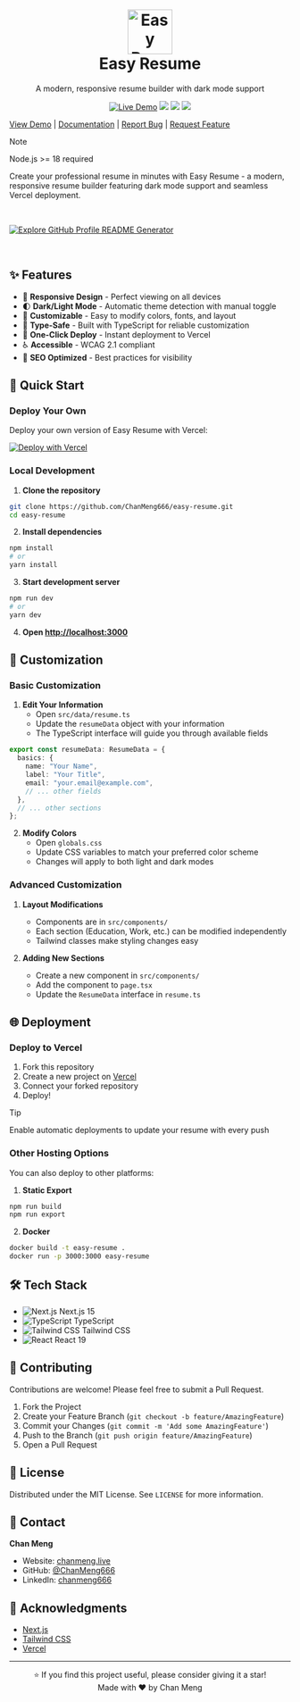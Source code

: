 <div align="center">
  <h1>
    <img src="https://cdn.simpleicons.org/nextdotjs" alt="Easy Resume Logo" width="80px"><br/>
    Easy Resume
  </h1>
  <p>A modern, responsive resume builder with dark mode support</p>
  <a href="https://easy-resume-theta.vercel.app/"><img src="https://img.shields.io/badge/demo-view%20live-blue?style=for-the-badge" alt="Live Demo" /></a>
  <img src="https://img.shields.io/badge/next.js-15.1.4-black?style=for-the-badge&logo=next.js" />
  <img src="https://img.shields.io/badge/typescript-5.0.0-blue?style=for-the-badge&logo=typescript" />
  <img src="https://img.shields.io/badge/tailwindcss-3.4.1-38B2AC?style=for-the-badge&logo=tailwind-css" />
</div>

[View Demo](https://easy-resume-theta.vercel.app/) | [Documentation](https://github.com/ChanMeng666/easy-resume#readme) | [Report Bug](https://github.com/ChanMeng666/easy-resume/issues) | [Request Feature](https://github.com/ChanMeng666/easy-resume/issues)

> [!NOTE]
> Node.js >= 18 required

Create your professional resume in minutes with Easy Resume - a modern, responsive resume builder featuring dark mode support and seamless Vercel deployment.

<br/>

[![Explore GitHub Profile README Generator](https://gradient-svg-generator.vercel.app/?text=👉+Preview+It+Now!+👈&height=40&template=pride-rainbow)](https://easy-resume-theta.vercel.app/)

<br/>

## ✨ Features

- 📱 **Responsive Design** - Perfect viewing on all devices
- 🌓 **Dark/Light Mode** - Automatic theme detection with manual toggle
- 🎨 **Customizable** - Easy to modify colors, fonts, and layout
- 📝 **Type-Safe** - Built with TypeScript for reliable customization
- 🚀 **One-Click Deploy** - Instant deployment to Vercel
- ♿ **Accessible** - WCAG 2.1 compliant
- 🎯 **SEO Optimized** - Best practices for visibility

## 🚀 Quick Start

### Deploy Your Own

Deploy your own version of Easy Resume with Vercel:

[![Deploy with Vercel](https://vercel.com/button)](https://vercel.com/new/clone?repository-url=https://github.com/ChanMeng666/easy-resume)

### Local Development

1. **Clone the repository**
```bash
git clone https://github.com/ChanMeng666/easy-resume.git
cd easy-resume
```

2. **Install dependencies**
```bash
npm install
# or
yarn install
```

3. **Start development server**
```bash
npm run dev
# or
yarn dev
```

4. **Open [http://localhost:3000](http://localhost:3000)**

## 🎨 Customization

### Basic Customization

1. **Edit Your Information**
   - Open `src/data/resume.ts`
   - Update the `resumeData` object with your information
   - The TypeScript interface will guide you through available fields

```typescript
export const resumeData: ResumeData = {
  basics: {
    name: "Your Name",
    label: "Your Title",
    email: "your.email@example.com",
    // ... other fields
  },
  // ... other sections
};
```

2. **Modify Colors**
   - Open `globals.css`
   - Update CSS variables to match your preferred color scheme
   - Changes will apply to both light and dark modes

### Advanced Customization

1. **Layout Modifications**
   - Components are in `src/components/`
   - Each section (Education, Work, etc.) can be modified independently
   - Tailwind classes make styling changes easy

2. **Adding New Sections**
   - Create a new component in `src/components/`
   - Add the component to `page.tsx`
   - Update the `ResumeData` interface in `resume.ts`

## 🌐 Deployment

### Deploy to Vercel

1. Fork this repository
2. Create a new project on [Vercel](https://vercel.com)
3. Connect your forked repository
4. Deploy!

> [!TIP]
> Enable automatic deployments to update your resume with every push

### Other Hosting Options

You can also deploy to other platforms:

1. **Static Export**
```bash
npm run build
npm run export
```

2. **Docker**
```bash
docker build -t easy-resume .
docker run -p 3000:3000 easy-resume
```

## 🛠️ Tech Stack

- ![Next.js](https://cdn.simpleicons.org/nextdotjs/black) Next.js 15
- ![TypeScript](https://cdn.simpleicons.org/typescript) TypeScript
- ![Tailwind CSS](https://cdn.simpleicons.org/tailwindcss) Tailwind CSS
- ![React](https://cdn.simpleicons.org/react) React 19

## 🤝 Contributing

Contributions are welcome! Please feel free to submit a Pull Request.

1. Fork the Project
2. Create your Feature Branch (`git checkout -b feature/AmazingFeature`)
3. Commit your Changes (`git commit -m 'Add some AmazingFeature'`)
4. Push to the Branch (`git push origin feature/AmazingFeature`)
5. Open a Pull Request

## 📄 License

Distributed under the MIT License. See `LICENSE` for more information.

## 📧 Contact

**Chan Meng**
- Website: [chanmeng.live](https://chanmeng.live)
- GitHub: [@ChanMeng666](https://github.com/ChanMeng666)
- LinkedIn: [chanmeng666](https://www.linkedin.com/in/chanmeng666)


## 💖 Acknowledgments

- [Next.js](https://nextjs.org/)
- [Tailwind CSS](https://tailwindcss.com/)
- [Vercel](https://vercel.com)

---

<div align="center">
⭐️ If you find this project useful, please consider giving it a star!
<br/>
Made with ❤️ by Chan Meng
</div>
